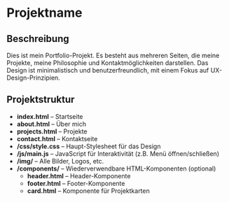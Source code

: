 # Projektname

## Beschreibung
Dies ist mein Portfolio-Projekt. Es besteht aus mehreren Seiten, die meine Projekte, meine Philosophie und Kontaktmöglichkeiten darstellen. Das Design ist minimalistisch und benutzerfreundlich, mit einem Fokus auf UX-Design-Prinzipien.

## Projektstruktur
- **index.html** – Startseite
- **about.html** – Über mich
- **projects.html** – Projekte
- **contact.html** – Kontaktseite
- **/css/style.css** – Haupt-Stylesheet für das Design
- **/js/main.js** – JavaScript für Interaktivität (z.B. Menü öffnen/schließen)
- **/img/** – Alle Bilder, Logos, etc.
- **/components/** – Wiederverwendbare HTML-Komponenten (optional)
  - **header.html** – Header-Komponente
  - **footer.html** – Footer-Komponente
  - **card.html** – Komponente für Projektkarten